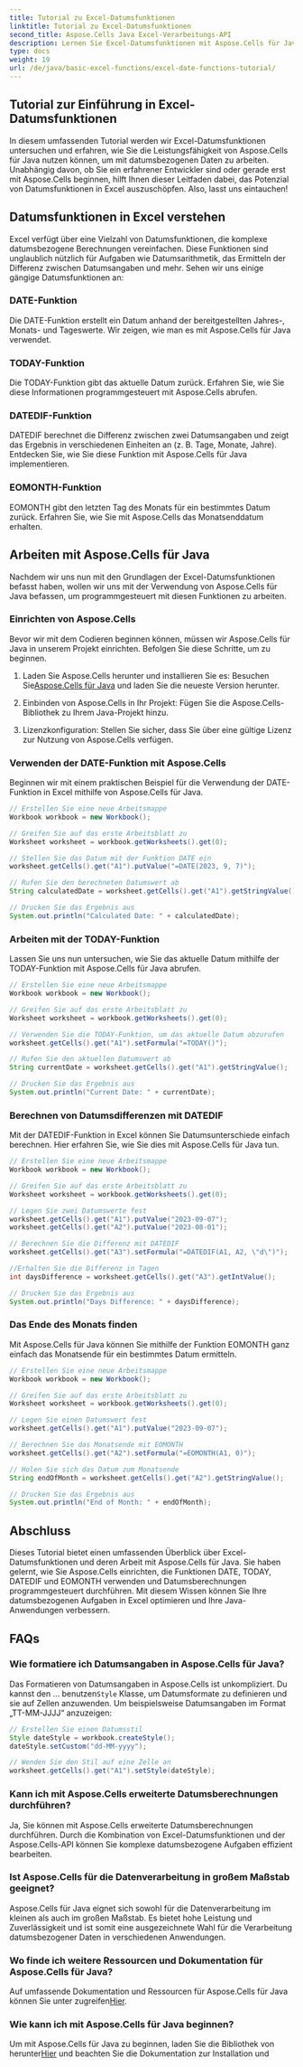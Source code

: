```yaml
---
title: Tutorial zu Excel-Datumsfunktionen
linktitle: Tutorial zu Excel-Datumsfunktionen
second_title: Aspose.Cells Java Excel-Verarbeitungs-API
description: Lernen Sie Excel-Datumsfunktionen mit Aspose.Cells für Java. Entdecken Sie Schritt-für-Schritt-Anleitungen mit Quellcode.
type: docs
weight: 19
url: /de/java/basic-excel-functions/excel-date-functions-tutorial/
---
```


## Tutorial zur Einführung in Excel-Datumsfunktionen

In diesem umfassenden Tutorial werden wir Excel-Datumsfunktionen untersuchen und erfahren, wie Sie die Leistungsfähigkeit von Aspose.Cells für Java nutzen können, um mit datumsbezogenen Daten zu arbeiten. Unabhängig davon, ob Sie ein erfahrener Entwickler sind oder gerade erst mit Aspose.Cells beginnen, hilft Ihnen dieser Leitfaden dabei, das Potenzial von Datumsfunktionen in Excel auszuschöpfen. Also, lasst uns eintauchen!

## Datumsfunktionen in Excel verstehen

Excel verfügt über eine Vielzahl von Datumsfunktionen, die komplexe datumsbezogene Berechnungen vereinfachen. Diese Funktionen sind unglaublich nützlich für Aufgaben wie Datumsarithmetik, das Ermitteln der Differenz zwischen Datumsangaben und mehr. Sehen wir uns einige gängige Datumsfunktionen an:

### DATE-Funktion

Die DATE-Funktion erstellt ein Datum anhand der bereitgestellten Jahres-, Monats- und Tageswerte. Wir zeigen, wie man es mit Aspose.Cells für Java verwendet.

### TODAY-Funktion

Die TODAY-Funktion gibt das aktuelle Datum zurück. Erfahren Sie, wie Sie diese Informationen programmgesteuert mit Aspose.Cells abrufen.

### DATEDIF-Funktion

DATEDIF berechnet die Differenz zwischen zwei Datumsangaben und zeigt das Ergebnis in verschiedenen Einheiten an (z. B. Tage, Monate, Jahre). Entdecken Sie, wie Sie diese Funktion mit Aspose.Cells für Java implementieren.

### EOMONTH-Funktion

EOMONTH gibt den letzten Tag des Monats für ein bestimmtes Datum zurück. Erfahren Sie, wie Sie mit Aspose.Cells das Monatsenddatum erhalten.

## Arbeiten mit Aspose.Cells für Java

Nachdem wir uns nun mit den Grundlagen der Excel-Datumsfunktionen befasst haben, wollen wir uns mit der Verwendung von Aspose.Cells für Java befassen, um programmgesteuert mit diesen Funktionen zu arbeiten.

### Einrichten von Aspose.Cells

Bevor wir mit dem Codieren beginnen können, müssen wir Aspose.Cells für Java in unserem Projekt einrichten. Befolgen Sie diese Schritte, um zu beginnen.

1. Laden Sie Aspose.Cells herunter und installieren Sie es: Besuchen Sie[Aspose.Cells für Java](https://releases.aspose.com/cells/java/) und laden Sie die neueste Version herunter.

2. Einbinden von Aspose.Cells in Ihr Projekt: Fügen Sie die Aspose.Cells-Bibliothek zu Ihrem Java-Projekt hinzu.

3. Lizenzkonfiguration: Stellen Sie sicher, dass Sie über eine gültige Lizenz zur Nutzung von Aspose.Cells verfügen.

### Verwenden der DATE-Funktion mit Aspose.Cells

Beginnen wir mit einem praktischen Beispiel für die Verwendung der DATE-Funktion in Excel mithilfe von Aspose.Cells für Java.

```java
// Erstellen Sie eine neue Arbeitsmappe
Workbook workbook = new Workbook();

// Greifen Sie auf das erste Arbeitsblatt zu
Worksheet worksheet = workbook.getWorksheets().get(0);

// Stellen Sie das Datum mit der Funktion DATE ein
worksheet.getCells().get("A1").putValue("=DATE(2023, 9, 7)");

// Rufen Sie den berechneten Datumswert ab
String calculatedDate = worksheet.getCells().get("A1").getStringValue();

// Drucken Sie das Ergebnis aus
System.out.println("Calculated Date: " + calculatedDate);
```

### Arbeiten mit der TODAY-Funktion

Lassen Sie uns nun untersuchen, wie Sie das aktuelle Datum mithilfe der TODAY-Funktion mit Aspose.Cells für Java abrufen.

```java
// Erstellen Sie eine neue Arbeitsmappe
Workbook workbook = new Workbook();

// Greifen Sie auf das erste Arbeitsblatt zu
Worksheet worksheet = workbook.getWorksheets().get(0);

// Verwenden Sie die TODAY-Funktion, um das aktuelle Datum abzurufen
worksheet.getCells().get("A1").setFormula("=TODAY()");

// Rufen Sie den aktuellen Datumswert ab
String currentDate = worksheet.getCells().get("A1").getStringValue();

// Drucken Sie das Ergebnis aus
System.out.println("Current Date: " + currentDate);
```

### Berechnen von Datumsdifferenzen mit DATEDIF

Mit der DATEDIF-Funktion in Excel können Sie Datumsunterschiede einfach berechnen. Hier erfahren Sie, wie Sie dies mit Aspose.Cells für Java tun.

```java
// Erstellen Sie eine neue Arbeitsmappe
Workbook workbook = new Workbook();

// Greifen Sie auf das erste Arbeitsblatt zu
Worksheet worksheet = workbook.getWorksheets().get(0);

// Legen Sie zwei Datumswerte fest
worksheet.getCells().get("A1").putValue("2023-09-07");
worksheet.getCells().get("A2").putValue("2023-08-01");

// Berechnen Sie die Differenz mit DATEDIF
worksheet.getCells().get("A3").setFormula("=DATEDIF(A1, A2, \"d\")");

//Erhalten Sie die Differenz in Tagen
int daysDifference = worksheet.getCells().get("A3").getIntValue();

// Drucken Sie das Ergebnis aus
System.out.println("Days Difference: " + daysDifference);
```

### Das Ende des Monats finden

Mit Aspose.Cells für Java können Sie mithilfe der Funktion EOMONTH ganz einfach das Monatsende für ein bestimmtes Datum ermitteln.

```java
// Erstellen Sie eine neue Arbeitsmappe
Workbook workbook = new Workbook();

// Greifen Sie auf das erste Arbeitsblatt zu
Worksheet worksheet = workbook.getWorksheets().get(0);

// Legen Sie einen Datumswert fest
worksheet.getCells().get("A1").putValue("2023-09-07");

// Berechnen Sie das Monatsende mit EOMONTH
worksheet.getCells().get("A2").setFormula("=EOMONTH(A1, 0)");

// Holen Sie sich das Datum zum Monatsende
String endOfMonth = worksheet.getCells().get("A2").getStringValue();

// Drucken Sie das Ergebnis aus
System.out.println("End of Month: " + endOfMonth);
```

## Abschluss

Dieses Tutorial bietet einen umfassenden Überblick über Excel-Datumsfunktionen und deren Arbeit mit Aspose.Cells für Java. Sie haben gelernt, wie Sie Aspose.Cells einrichten, die Funktionen DATE, TODAY, DATEDIF und EOMONTH verwenden und Datumsberechnungen programmgesteuert durchführen. Mit diesem Wissen können Sie Ihre datumsbezogenen Aufgaben in Excel optimieren und Ihre Java-Anwendungen verbessern.

## FAQs

### Wie formatiere ich Datumsangaben in Aspose.Cells für Java?

 Das Formatieren von Datumsangaben in Aspose.Cells ist unkompliziert. Du kannst den ... benutzen`Style` Klasse, um Datumsformate zu definieren und sie auf Zellen anzuwenden. Um beispielsweise Datumsangaben im Format „TT-MM-JJJJ“ anzuzeigen:

```java
// Erstellen Sie einen Datumsstil
Style dateStyle = workbook.createStyle();
dateStyle.setCustom("dd-MM-yyyy");

// Wenden Sie den Stil auf eine Zelle an
worksheet.getCells().get("A1").setStyle(dateStyle);
```

### Kann ich mit Aspose.Cells erweiterte Datumsberechnungen durchführen?

Ja, Sie können mit Aspose.Cells erweiterte Datumsberechnungen durchführen. Durch die Kombination von Excel-Datumsfunktionen und der Aspose.Cells-API können Sie komplexe datumsbezogene Aufgaben effizient bearbeiten.

### Ist Aspose.Cells für die Datenverarbeitung in großem Maßstab geeignet?

Aspose.Cells für Java eignet sich sowohl für die Datenverarbeitung im kleinen als auch im großen Maßstab. Es bietet hohe Leistung und Zuverlässigkeit und ist somit eine ausgezeichnete Wahl für die Verarbeitung datumsbezogener Daten in verschiedenen Anwendungen.

### Wo finde ich weitere Ressourcen und Dokumentation für Aspose.Cells für Java?

 Auf umfassende Dokumentation und Ressourcen für Aspose.Cells für Java können Sie unter zugreifen[Hier](https://reference.aspose.com/cells/java/).

### Wie kann ich mit Aspose.Cells für Java beginnen?

 Um mit Aspose.Cells für Java zu beginnen, laden Sie die Bibliothek von herunter[Hier](https://releases.aspose.com/cells/java/) und beachten Sie die Dokumentation zur Installation und